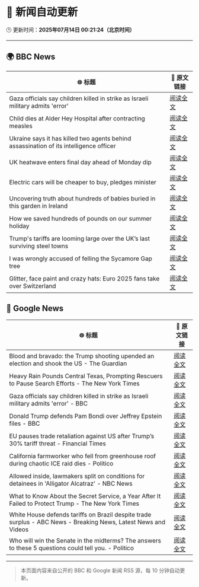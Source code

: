 # 🧠 新闻自动更新

🕒 更新时间：**2025年07月14日 00:21:24（北京时间）**

---

## 🌍 BBC News

| 🌐 标题 | 🔗 原文链接 |
|--------|-------------|
| Gaza officials say children killed in strike as Israeli military admits 'error' | [阅读全文](https://www.bbc.com/news/articles/c0rvxjnvv71o) |
| Child dies at Alder Hey Hospital after contracting measles | [阅读全文](https://www.bbc.com/news/articles/c8j1k3k44e2o) |
| Ukraine says it has killed two agents behind assassination of its intelligence officer | [阅读全文](https://www.bbc.com/news/articles/cj3r7p117l0o) |
| UK heatwave enters final day ahead of Monday dip | [阅读全文](https://www.bbc.com/news/articles/cwyxk999p5wo) |
| Electric cars will be cheaper to buy, pledges minister | [阅读全文](https://www.bbc.com/news/articles/cg5z4nlned0o) |
| Uncovering truth about hundreds of babies buried in this garden in Ireland | [阅读全文](https://www.bbc.com/news/articles/cpwqnwrkd1go) |
| How we saved hundreds of pounds on our summer holiday | [阅读全文](https://www.bbc.com/news/articles/c4g84nrlvv7o) |
| Trump's tariffs are looming large over the UK’s last surviving steel towns | [阅读全文](https://www.bbc.com/news/articles/c5yp5qzeer6o) |
| I was wrongly accused of felling the Sycamore Gap tree | [阅读全文](https://www.bbc.com/news/articles/c4ged0r2kgyo) |
| Glitter, face paint and crazy hats: Euro 2025 fans take over Switzerland | [阅读全文](https://www.bbc.com/news/articles/c0rvj0drp4zo) |

## 📰 Google News

| 🌐 标题 | 🔗 原文链接 |
|--------|-------------|
| Blood and bravado: the Trump shooting upended an election and shook the US - The Guardian | [阅读全文](https://news.google.com/rss/articles/CBMijAFBVV95cUxQcXVJbjExZWdxbEgwWjYtX2FzOEF6QnlDM1JCbDFGTHJPMS02eVpieXBEYnRqVmYtR21CZmlSYndpamp1TEtGZFp4VUlwSWl5VkRjd2FaRm5OQkVkaW5INHBMcVdIQy1XS1FEUnBJWGFWZ0JCM2I2WHhhUlNIazhVMGtCSmFjWHdBYnFqeA?oc=5) |
| Heavy Rain Pounds Central Texas, Prompting Rescuers to Pause Search Efforts - The New York Times | [阅读全文](https://news.google.com/rss/articles/CBMidkFVX3lxTFBYR0ZhMDctd0plcGo3Vlo3U1YxR0l0RzZKY1U4QnR4QzVOZnp4S1NPUmNKSWJ4cE9famRCUmYwQUJ6X3M0RDlubFJvckVleXR2c2hVa0FjQUI1SDZGT0c3X2JkS0xuWEJjeHJFNXBONDhIaEFtaXc?oc=5) |
| Gaza officials say children killed in strike as Israeli military admits 'error' - BBC | [阅读全文](https://news.google.com/rss/articles/CBMiWkFVX3lxTE9BaU5SVW9QeE9LNUlrejlrVFJJQkNwci01VTVRaTd2NnROREJ3X0FmZFlad0NYQk5heVZ1bXl2cEpEYVZ0Z0tsRnh4aUk1Y04ybU9Bbk42QUJlQdIBX0FVX3lxTFAzc3pZUlNpcFplQXg5cENlUExzTlNEVG1VX3dwZE0zcnlFa0x4TmpNMEEzYlpiNHU4Q1l6RTRVT1FLWUNTTTVjaHQ2bzR6UXNpQ0NQLVpHa1EteFdKY2Y4?oc=5) |
| Donald Trump defends Pam Bondi over Jeffrey Epstein files - BBC | [阅读全文](https://news.google.com/rss/articles/CBMiWkFVX3lxTE9CeTMzaE83OTNqa01FSDJPWTdKVkhhZGlCM3g2aEg2RDJ5S2R6WklBNjNjd3phWURaNnJfbElGWk1pZ0dFZndycVVtNFBrSWpoN1dtaUlwckVPd9IBX0FVX3lxTE9oaG85WFo4Z3VlV0FsTkZkUU0zdmJoSS1BcVZrNm42djJ2d0hzWDY0MkNHVTNaVUpJOU1oelFvZ2RJZF9ENGpwR2FWVWZOb0h6cXpidXQtLWxlODE4QWtr?oc=5) |
| EU pauses trade retaliation against US after Trump’s 30% tariff threat - Financial Times | [阅读全文](https://news.google.com/rss/articles/CBMicEFVX3lxTE9JQ0U5ZlRldXlRNkdZdlNvVUFsWUt0SDZ1U1NEbllSeFVuXzdjNEZzcGFkaU53MThkUHBMVjIwTHJpTTQ4UlNYeFNkU0VZa2laa1c5ZEpJYkd1enlxUGFMblpjOF9HNHh1YS1adlBnZmw?oc=5) |
| California farmworker who fell from greenhouse roof during chaotic ICE raid dies - Politico | [阅读全文](https://news.google.com/rss/articles/CBMiygFBVV95cUxOMHZKU1g5Sy1FOGY1WVF0b3VFbWtwXzQ4TmdsdHZRNW5fUm5fVXF5RVAwZmlibThJUXp5VkhTSHFDamx2SlJOSFBONHhPTFh6MEhaY1c2cnZyUDZtRVpDYlVYUVh0RkxHMEh2R2czVDZhaVBDVVMzOXpQcTNqTmRPVzV4MFhMekhfckZsYjU3MXZuM201S3RVUmRtOWl1RWJHVzVCYm1ocTBhZUtDVmdjbEpkRjR5dGtRaW9GQ0tiVnZTQVZNbHlTLVZ3?oc=5) |
| Allowed inside, lawmakers split on conditions for detainees in 'Alligator Alcatraz' - NBC News | [阅读全文](https://news.google.com/rss/articles/CBMirgFBVV95cUxOMk1PX3dEM1BIUElEN0o2SUFxY0xPTkhGSG5Jck1HRzY5czVnQVp0WjY2ZkhhRXM4V0ZTcjczcFpxTkZjbURQNVhsdVo0UUt2cjV2STVaNmJRY3hIWkhFcUp0RXJlWkJ0Qzl3WEpyMklxV1VmNDFrVzFKMUV2MjZBTWM4R1NGYmE4UWN1Y3dFdjB4M2FGT185Z0NablZXTG5sSTRPQV8zamZKSWlEX2fSAVZBVV95cUxNY2ExYVdJTTBtY1d5UlRqYzFlaHhQT0lteGJpN0NGc1ZKUUhGa0xrZE5hcjg5UXRmQkktUDA4aHZnaGVfZTNLSGFMT1o4cmZGVTl0R2w3dw?oc=5) |
| What to Know About the Secret Service, a Year After It Failed to Protect Trump - The New York Times | [阅读全文](https://news.google.com/rss/articles/CBMiiAFBVV95cUxPYThwX2ItR29Vb3dwSjZ5RkdFTXFfckdES1preW5XbHNkLTVCYlJneWdsRVZ4ZVN4anh2d2J2aFp6SVdUWmRvNmk1NGRVTzVPa1RJSHhZeDZESWduQUlQN1BBVkZYLTNVXzJxTmRBX2RVNUxUeDEyVTU4dzdpcFVzRlF5a2lNSFFJ?oc=5) |
| White House defends tariffs on Brazil despite trade surplus - ABC News - Breaking News, Latest News and Videos | [阅读全文](https://news.google.com/rss/articles/CBMiqwFBVV95cUxPMUdCa01LTzZPamRoRmNVLVNDREZJNXF1eW9Qa3ljaVZKWk56RW9jTzVidEZUYm14cHF3TjV1RGgyZkpMR3ZNZjVtWTB5dnVSWmtMalZ4bmFFcEQ4LU0yRi1tUGc4RDFaeHRFOVlwT2lhdkFyaUlDRFNMeHFZcVdjUzRPVkdLZFgxUkhLeDZWM1Rwa1hGVy02ZkNVZG9qS3ZFaHdiaERjV1c2STjSAbABQVVfeXFMT0NMRmprdjAyaUhJcnBENjFvT2QyMEVlYnhKTmJaRzNtNVBubkZFV3hHeTA3ZVJrajA0allHUncxNll4VTlQaWQwR3hDNGlJeHlMUFFoVEJ1RjhVV0VCWFdvaUxuSU1aQmNVVkpPM05IU1hjSmtTSDR3Y25XdWhzaVB1SFM4VkJfUUZFZnlYMWRKdTBfOG1mb3YtOUktNDdaWk5IM3h3NVhHSmJNZ3BiSVQ?oc=5) |
| Who will win the Senate in the midterms? The answers to these 5 questions could tell you. - Politico | [阅读全文](https://news.google.com/rss/articles/CBMiiwFBVV95cUxQZWtlVjVOR09hYU5UdGpIaFJvV2IzSy04bXE1YTFzSDdGYUJmWkdIcnJycGJITnVEclc2WldjOF9PdThpY0JQQ2FEYktkNHVIWDVUeHAxa09mWEtQMUQtalR6d2tSRXVvU19MY3ktTENoUDdUX0VodnR2RUFLLVpqZ0h5TmF4eGlMODVz?oc=5) |

---
> 本页面内容来自公开的 BBC 和 Google 新闻 RSS 源，每 10 分钟自动更新。